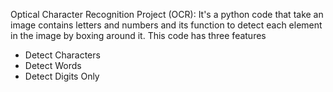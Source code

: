 Optical Character Recognition Project (OCR): 
It's a python code that take an image contains letters and numbers and its function to detect each element in the image by boxing around it.
This code has three features 
-	Detect Characters
-	Detect Words
-	Detect Digits Only 
